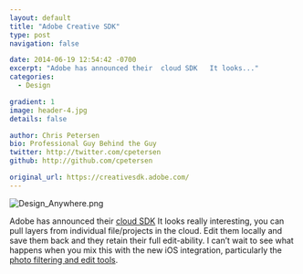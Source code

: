 ```yaml
---
layout: default
title: "Adobe Creative SDK"
type: post
navigation: false

date: 2014-06-19 12:54:42 -0700
excerpt: "Adobe has announced their  cloud SDK   It looks..."
categories:
  - Design

gradient: 1
image: header-4.jpg
details: false

author: Chris Petersen
bio: Professional Guy Behind the Guy
twitter: http://twitter.com/cpetersen
github: http://github.com/cpetersen

original_url: https://creativesdk.adobe.com/
---
```



  ![Design_Anywhere.png](/attachments/4cfef760a0721c0427cb0a338105c208/image.png)  

 Adobe has announced their  [cloud SDK](https://creativesdk.adobe.com)   It looks really interesting, you can pull layers from individual file/projects in the cloud. Edit them locally and save them back and they retain their full edit-ability. I can’t wait to see what happens when you mix this with the new iOS integration, particularly the  [photo filtering and edit tools](http://www.apple.com/ios/ios8/photos/). 
